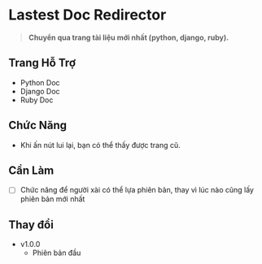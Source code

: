 # Lastest Doc Redirector
> **Chuyển qua trang tài liệu mới nhất (python, django, ruby).**

## Trang Hỗ Trợ
* Python Doc
* Django Doc
* Ruby Doc

## Chức Năng
* Khi ấn nút lui lại, bạn có thể thấy được trang cũ.

## Cần Làm
* [ ] Chức năng để người xài có thể lựa phiên bản, thay vì lúc nào cũng lấy phiên bản mới nhất

## Thay đổi
* v1.0.0 
	* Phiên bản đầu